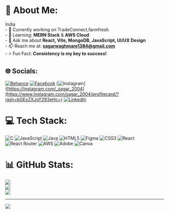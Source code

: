 # 💫 About Me:
India<br>- 🔭 Currently working on TradeConnect,farmfresh<br>- 🌱 Learning: **MERN Stack** & **AWS Cloud**<br>- 💬 Ask me about **React, Vite, MongoDB, JavaScript, UI/UX Design**<br>- 📫 Reach me at: **sagarwaghmare1384@gmail.com**<br>- ⚡ Fun Fact: **Consistency is my key to success!**


## 🌐 Socials:
[![Behance](https://img.shields.io/badge/Behance-1769ff?logo=behance&logoColor=white)](https://behance.net/sagarwaghmare) [![Facebook](https://img.shields.io/badge/Facebook-%231877F2.svg?logo=Facebook&logoColor=white)](https://facebook.com/sagarwaghmare) [![Instagram](https://img.shields.io/badge/Instagram-%23E4405F.svg?logo=Instagram&logoColor=white)]([https://instagram.com/_sagar_2004](https://www.instagram.com/sagar_2004/profilecard/?igsh=bGExZXJoY293eHc=) [![LinkedIn](https://img.shields.io/badge/LinkedIn-%230077B5.svg?logo=linkedin&logoColor=white)](https://linkedin.com/in/sagar-waghmare-83b017266) 

# 💻 Tech Stack:
![C](https://img.shields.io/badge/c-%2300599C.svg?style=for-the-badge&logo=c&logoColor=white) ![JavaScript](https://img.shields.io/badge/javascript-%23323330.svg?style=for-the-badge&logo=javascript&logoColor=%23F7DF1E) ![Java](https://img.shields.io/badge/java-%23ED8B00.svg?style=for-the-badge&logo=openjdk&logoColor=white) ![HTML5](https://img.shields.io/badge/html5-%23E34F26.svg?style=for-the-badge&logo=html5&logoColor=white) ![Figma](https://img.shields.io/badge/figma-%23F24E1E.svg?style=for-the-badge&logo=figma&logoColor=white) ![CSS3](https://img.shields.io/badge/css3-%231572B6.svg?style=for-the-badge&logo=css3&logoColor=white) ![React](https://img.shields.io/badge/react-%2320232a.svg?style=for-the-badge&logo=react&logoColor=%2361DAFB) ![React Router](https://img.shields.io/badge/React_Router-CA4245?style=for-the-badge&logo=react-router&logoColor=white) ![AWS](https://img.shields.io/badge/AWS-%23FF9900.svg?style=for-the-badge&logo=amazon-aws&logoColor=white) ![Adobe](https://img.shields.io/badge/adobe-%23FF0000.svg?style=for-the-badge&logo=adobe&logoColor=white) ![Canva](https://img.shields.io/badge/Canva-%2300C4CC.svg?style=for-the-badge&logo=Canva&logoColor=white)
# 📊 GitHub Stats:
![](https://github-readme-stats.vercel.app/api?username=sagarsuryakantwaghmare&theme=dark&hide_border=false&include_all_commits=true&count_private=true)<br/>
![](https://github-readme-streak-stats.herokuapp.com/?user=sagarsuryakantwaghmare&theme=dark&hide_border=false)<br/>
![](https://github-readme-stats.vercel.app/api/top-langs/?username=sagarsuryakantwaghmare&theme=dark&hide_border=false&include_all_commits=true&count_private=true&layout=compact)

---
[![](https://visitcount.itsvg.in/api?id=sagarsuryakantwaghmare&icon=0&color=3)](https://visitcount.itsvg.in)

<!-- Proudly created with GPRM ( https://gprm.itsvg.in ) -->
